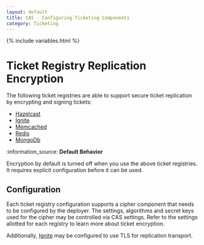 ```yaml
---
layout: default
title: CAS - Configuring Ticketing Components
category: Ticketing
---
```

{% include variables.html %}


# Ticket Registry Replication Encryption

The following ticket registries are able to support secure ticket replication
by encrypting and signing tickets:

* [Hazelcast](../ticketing/Hazelcast-Ticket-Registry.html)
* [Ignite](../ticketing/Ignite-Ticket-Registry.html)
* [Memcached](../ticketing/Memcached-Ticket-Registry.html)
* [Redis](../ticketing/Redis-Ticket-Registry.html)
* [MongoDb](../ticketing/MongoDb-Ticket-Registry.html)

<div class="alert alert-info">:information_source: <strong>Default Behavior</strong><p>Encryption by default is turned off
when you use the above ticket registries. It requires explicit configuration before it can be used.</p></div>

## Configuration

Each ticket registry configuration supports a cipher component that needs to be configured by the deployer.
The settings, algorithms and secret keys used for the cipher may be controlled via CAS settings.
Refer to the settings allotted for each registry to learn more about ticket encryption.

Additionally, [Ignite](../ticketing/Ignite-Ticket-Registry.html) may be configured to use TLS for replication transport.
